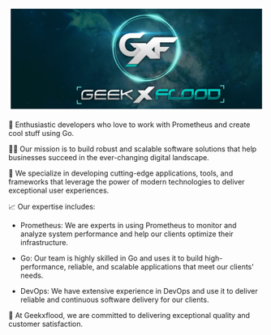  ![Geekxflood banner](../assets/gxf_banner.png) 

🚀 Enthusiastic developers who love to work with Prometheus and create cool stuff using Go. 

👨‍💻 Our mission is to build robust and scalable software solutions that help businesses succeed in the ever-changing digital landscape.

🤖 We specialize in developing cutting-edge applications, tools, and frameworks that leverage the power of modern technologies to deliver exceptional user experiences.

📈 Our expertise includes:

  - Prometheus: We are experts in using Prometheus to monitor and analyze system performance and help our clients optimize their infrastructure.
  
  - Go: Our team is highly skilled in Go and uses it to build high-performance, reliable, and scalable applications that meet our clients' needs.
  
  - DevOps: We have extensive experience in DevOps and use it to deliver reliable and continuous software delivery for our clients.

🌟 At Geekxflood, we are committed to delivering exceptional quality and customer satisfaction. 


